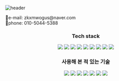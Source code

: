 ![header](https://capsule-render.vercel.app/api?type=wave&color=auto&height=300&section=header&text=Welcome&desc=skwogus98's%20GitHub&fontSize=90)

<div>
  📧e-mail: zkxmwogus@naver.com<br>
  📱phone: 010-5044-5388
</div>



<div align=center> 
  <h3>Tech stack</h3>
  <img src="https://img.shields.io/badge/vue.js-4FC08D?style=for-the-badge&logo=vue.js&logoColor=white">
  <img src="https://img.shields.io/badge/react-61DAFB?style=for-the-badge&logo=react&logoColor=black">
  <img src="https://img.shields.io/badge/javascript-F7DF1E?style=for-the-badge&logo=javascript&logoColor=black">
  <img src="https://img.shields.io/badge/html5-E34F26?style=for-the-badge&logo=html5&logoColor=white">
  <img src="https://img.shields.io/badge/node.js-339933?style=for-the-badge&logo=Node.js&logoColor=white">
  <img src="https://img.shields.io/badge/bootstrap-7952B3?style=for-the-badge&logo=bootstrap&logoColor=white">
  <img src="https://img.shields.io/badge/CSS3-1572B6?style=for-the-badge&logo=css3&logoColor=white"/>
  <img src="https://img.shields.io/badge/jquery-0769AD?style=for-the-badge&logo=jquery&logoColor=white">
  <img src="https://img.shields.io/badge/java-007396?style=for-the-badge&logo=java&logoColor=white">
</div>

<div align=center>
  <h3>사용해 본 적 있는 기술</h3>
  <img src="https://img.shields.io/badge/firebase-FFCA28?style=for-the-badge&logo=firebase&logoColor=white">
  <img src="https://img.shields.io/badge/springboot-6DB33F?style=for-the-badge&logo=springboot&logoColor=white">
  <img src="https://img.shields.io/badge/python-3776AB?style=for-the-badge&logo=python&logoColor=white">
  <img src="https://img.shields.io/badge/c++-00599C?style=for-the-badge&logo=c%2B%2B&logoColor=white">
  <img src="https://img.shields.io/badge/Android Studio-3DDC84?style=for-the-badge&logo=Android Studio&logoColor=white"/>
  <img src="https://img.shields.io/badge/Typescript-3178C6?style=for-the-badge&logo=Typescript&logoColor=white"/>
  <img src="https://img.shields.io/badge/Tailwind CSS-06B6D4?style=for-the-badge&logo=Tailwind CSS&logoColor=white"/>
</div>
